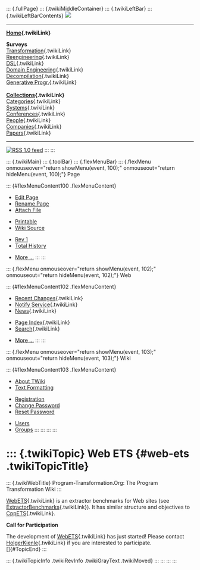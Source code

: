 ::: {.fullPage}
::: {.twikiMiddleContainer}
::: {.twikiLeftBar}
::: {.twikiLeftBarContents}
![](../pub/transformation.gif)

------------------------------------------------------------------------

**[Home](WebHome){.twikiLink}**

**Surveys**\
[Transformation](ProgramTransformation){.twikiLink}\
[Reengineering](ReengineeringWiki){.twikiLink}\
[DSL](DomainSpecificLanguages){.twikiLink}\
[Domain Engineering](DomainEngineering){.twikiLink}\
[Decompilation](DeCompilation){.twikiLink}\
[Generative Progr.](GenerativeProgrammingWiki){.twikiLink}\
\
**[Collections](CategoryCollection){.twikiLink}**\
[Categories](CategoryCategory){.twikiLink}\
[Systems](TransformationSystems){.twikiLink}\
[Conferences](TransformationConferences){.twikiLink}\
[People](TransformationPeople){.twikiLink}\
[Companies](TransformationCompanies){.twikiLink}\
[Papers](CategoryPaper){.twikiLink}

------------------------------------------------------------------------

[![](../pub/rss.gif "RSS 1.0 feed")](WebRss@skin=rss)
:::
:::

::: {.twikiMain}
::: {.toolBar}
::: {.flexMenuBar}
::: {.flexMenu onmouseover="return showMenu(event, 100);" onmouseout="return hideMenu(event, 100);"}
Page

::: {#flexMenuContent100 .flexMenuContent}
-   [Edit
    Page](http://www.program-transformation.org/edit/Transform/WebETS?t=1536826595)
-   [Rename
    Page](http://www.program-transformation.org/rename/Transform/WebETS)
-   [Attach
    File](http://www.program-transformation.org/attach/Transform/WebETS)

<!-- -->

-   [Printable](http://www.program-transformation.org/view/Transform/WebETS?skin=print.pattern)
-   [Wiki
    Source](http://www.program-transformation.org/view/Transform/WebETS?skin=text&raw=on&contenttype=text/plain)

<!-- -->

-   [Rev
    1](http://www.program-transformation.org/view/Transform/WebETS?rev=1.1)
-   [Total
    History](http://www.program-transformation.org/rdiff/Transform/WebETS)

<!-- -->

-   [More
    \...](http://www.program-transformation.org/oops/Transform/WebETS?template=oopsmore&param1=1.1&param2=1.1)
:::
:::

::: {.flexMenu onmouseover="return showMenu(event, 102);" onmouseout="return hideMenu(event, 102);"}
Web

::: {#flexMenuContent102 .flexMenuContent}
-   [Recent Changes](WebChanges){.twikiLink}
-   [Notify Service](WebNotify){.twikiLink}
-   [News](WebNews){.twikiLink}

<!-- -->

-   [Page Index](WebIndex){.twikiLink}
-   [Search](WebSearch){.twikiLink}

<!-- -->

-   [More
    \...](http://www.program-transformation.org/oops/Transform/WebETS?template=oopsmore&param1=1.1&param2=1.1)
:::
:::

::: {.flexMenu onmouseover="return showMenu(event, 103);" onmouseout="return hideMenu(event, 103);"}
Wiki

::: {#flexMenuContent103 .flexMenuContent}
-   [About
    TWiki](http://www.program-transformation.org/view/TWiki/WebHome)
-   [Text
    Formatting](http://www.program-transformation.org/view/TWiki/TextFormattingRules)

<!-- -->

-   [Registration](http://www.program-transformation.org/view/TWiki/TWikiRegistration)
-   [Change
    Password](http://www.program-transformation.org/view/TWiki/ChangePassword)
-   [Reset
    Password](http://www.program-transformation.org/view/TWiki/ResetPassword)

<!-- -->

-   [Users](http://www.program-transformation.org/view/Main/TWikiUsers)
-   [Groups](http://www.program-transformation.org/view/Main/TWikiGroups)
:::
:::
:::
:::

::: {.twikiTopic}
Web ETS {#web-ets .twikiTopicTitle}
=======

::: {.twikiWebTitle}
Program-Transformation.Org: The Program Transformation Wiki
:::

[WebETS](WebETS){.twikiLink} is an extractor benchmarks for Web sites
(see [ExtractorBenchmarks](ExtractorBenchmarks){.twikiLink}). It has
similar structure and objectives to [CppETS](CppETS){.twikiLink}.

**Call for Participation**

The development of [WebETS](WebETS){.twikiLink} has just started! Please
contact [HolgerKienle](HolgerKienle){.twikiLink} if you are interested
to participate.\
[]{#TopicEnd}
:::

::: {.twikiTopicInfo .twikiRevInfo .twikiGrayText .twikiMoved}
:::
:::
:::
:::

